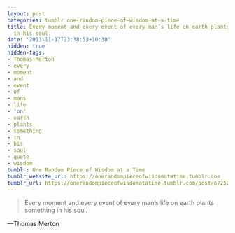 ```yaml
---
layout: post
categories: tumblr one-random-piece-of-wisdom-at-a-time
title: Every moment and every event of every man’s life on earth plants something
  in his soul.
date: '2013-11-17T23:38:53+10:30'
hidden: true
hidden-tags:
- Thomas-Merton
- every
- moment
- and
- event
- of
- mans
- life
- 'on'
- earth
- plants
- something
- in
- his
- soul
- quote
- wisdom
tumblr: One Random Piece of Wisdom at a Time
tumblr_website_url: https://onerandompieceofwisdomatatime.tumblr.com
tumblr_url: https://onerandompieceofwisdomatatime.tumblr.com/post/67252305557/every-moment-and-every-event-of-every-mans-life
---
```

> Every moment and every event of every man’s life on earth plants something in his soul.

—Thomas Merton
